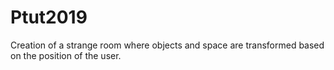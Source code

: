# Ptut2019
Creation of a strange room where objects and space are transformed based on the position of the user.
